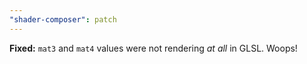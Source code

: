 ```yaml
---
"shader-composer": patch
---
```


**Fixed:** `mat3` and `mat4` values were not rendering _at all_ in GLSL. Woops!
